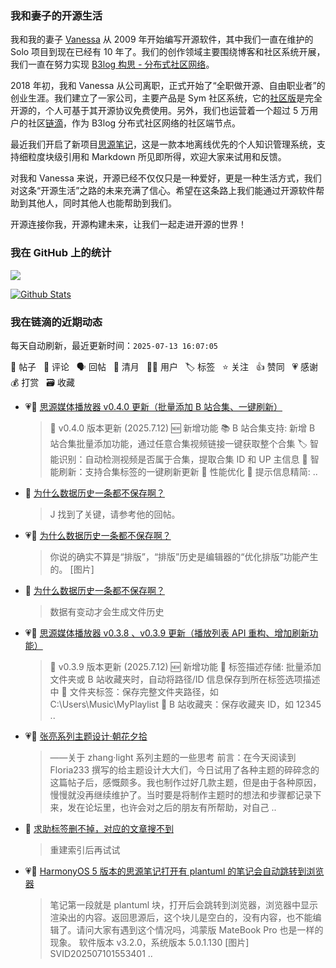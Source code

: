 ### 我和妻子的开源生活

我和我的妻子 [Vanessa](https://github.com/Vanessa219) 从 2009 年开始编写开源软件，其中我们一直在维护的 Solo 项目到现在已经有 10 年了。我们的创作领域主要围绕博客和社区系统开展，我们一直在努力实现 [B3log 构思 - 分布式社区网络](https://ld246.com/article/1546941897596)。

2018 年初，我和 Vanessa 从公司离职，正式开始了“全职做开源、自由职业者”的创业生涯。我们建立了一家公司，主要产品是 Sym 社区系统，它的[社区版](https://github.com/88250/symphony)是完全开源的，个人可基于其开源协议免费使用。另外，我们也运营着一个超过 5 万用户的社区[链滴](https://ld246.com)，作为 B3log 分布式社区网络的社区端节点。

最近我们开启了新项目[思源笔记](https://github.com/siyuan-note/siyuan)，这是一款本地离线优先的个人知识管理系统，支持细粒度块级引用和 Markdown 所见即所得，欢迎大家来试用和反馈。

对我和 Vanessa 来说，开源已经不仅仅只是一种爱好，更是一种生活方式，我们对这条“开源生活”之路的未来充满了信心。希望在这条路上我们能通过开源软件帮助到其他人，同时其他人也能帮助到我们。

开源连接你我，开源构建未来，让我们一起走进开源的世界！

### 我在 GitHub 上的统计

<a title="Hits" target="_blank" href="https://github.com/88250/88250"><img src="https://hits.b3log.org/88250/88250.svg"></a>

[![Github Stats](https://github-readme-stats.vercel.app/api?username=88250&theme=tokyonight&show_icons=true)](https://github.com/88250)

<!--events start -->

### 我在链滴的近期动态

每天自动刷新，最近更新时间：`2025-07-13 16:07:05`

📝 帖子 &nbsp; 💬 评论 &nbsp; 🗣 回帖 &nbsp; 🌙 清月 &nbsp; 👨‍💻 用户 &nbsp; 🏷️ 标签 &nbsp; ⭐️ 关注 &nbsp; 👍 赞同 &nbsp; 💗 感谢 &nbsp; 💰 打赏 &nbsp; 🗃 收藏

* 💗📝 [思源媒体播放器 v0.4.0 更新（批量添加 B 站合集、一键刷新）](https://ld246.com/article/1752321100083)

  > 📅 v0.4.0 版本更新 (2025.7.12) 🆕 新增功能 📚 B 站合集支持: 新增 B 站合集批量添加功能，通过任意合集视频链接一键获取整个合集 🏷️ 智能识别：自动检测视频是否属于合集，提取合集 ID 和 UP 主信息 🔄 智能刷新：支持合集标签的一键刷新更新 🔧 性能优化 💬 提示信息精简: ..
* 💬 [为什么数据历史一条都不保存啊？](https://ld246.com/article/1752310245770/comment/1752322645979#comments)

  > J 找到了关键，请参考他的回帖。
* 💗💬 [为什么数据历史一条都不保存啊？](https://ld246.com/article/1752310245770/comment/1752319689842#comments)

  > 你说的确实不算是“排版”，“排版”历史是编辑器的“优化排版”功能产生的。 [图片]
* 💬 [为什么数据历史一条都不保存啊？](https://ld246.com/article/1752310245770/comment/1752311661292#comments)

  > 数据有变动才会生成文件历史
* 💗📝 [思源媒体播放器 v0.3.8 、v0.3.9 更新（播放列表 API 重构、增加刷新功能）](https://ld246.com/article/1752237537319)

  > 📅 v0.3.9 版本更新 (2025.7.12) 🆕 新增功能 📝 标签描述存储: 批量添加文件夹或 B 站收藏夹时，自动将路径/ID 信息保存到所在标签选项描述中 📁 文件夹标签：保存完整文件夹路径，如 C:\Users\Music\MyPlaylist 💖 B 站收藏夹：保存收藏夹 ID，如 12345 ..
* 💗📝 [张亮系列主题设计·朝花夕拾](https://ld246.com/article/1752212198746)

  > ——关于 zhang·light 系列主题的一些思考 前言：在今天阅读到 Floria233 撰写的给主题设计大大们，今日试用了各种主题的碎碎念的这篇帖子后，感慨颇多。我也制作过好几款主题，但是由于各种原因，慢慢就没再继续维护了。当时要是将制作主题时的想法和步骤都记录下来，发在论坛里，也许会对之后的朋友有所帮助，对自己 ..
* 💬 [求助标签删不掉，对应的文章搜不到](https://ld246.com/article/1752199506357/comment/1752200733926#comments)

  > 重建索引后再试试
* 💗📝 [HarmonyOS 5 版本的思源笔记打开有 plantuml 的笔记会自动跳转到浏览器](https://ld246.com/article/1752135589291)

  > 笔记第一段就是 plantuml 块，打开后会跳转到浏览器，浏览器中显示渲染出的内容。返回思源后，这个块儿是空白的，没有内容，也不能编辑了。请问大家有遇到这个情况吗，鸿蒙版 MateBook Pro 也是一样的现象。 软件版本 v3.2.0，系统版本 5.0.1.130 [图片] SVID202507101553401 ..


<!--events end -->
